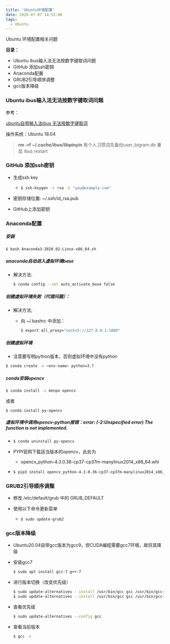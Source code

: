 ```yaml
---
title: 'Ubuntu环境配置'
date: 2020-07-07 14:53:00
tags:
  - Ubuntu
---
```




Ubuntu 环境配置相关问题



**目录：**

- Ubuntu ibus输入法无法按数字键取词问题
- GitHub 添加ssh密钥
- Anaconda配置
- GRUB2引导顺序调整
- gcc版本降级



### Ubuntu ibus输入法无法按数字键取词问题



参考：

[ubuntu自带输入法ibus 无法按数字键取词](https://blog.csdn.net/chen_minghui/article/details/80690821)



操作系统：Ubuntu 18.04



>**rm -rf ~/.cache/ibus/libpinyin** 
>有个人习惯词先备份user_bigram.db 
>重启 ibus restart





### GitHub 添加ssh密钥

- 生成ssh key

  - ```bash
    $ ssh-keygen -t rsa -C "you@example.com"
    ```

- 密钥存储位置: ~/.ssh/id_rsa.pub

- GitHub上添加密钥





### Anaconda配置



##### 安装

```bash
$ bash Anaconda3-2020.02-Linux-x86_64.sh
```



##### anaconda自动进入虚拟环境base

- 解决方法:

  ```bash
  $ conda config --set auto_activate_base false
  ```



##### 创建虚拟环境失败（代理问题）：

- 解决方法;

  - 向 ~/.bashrc 中添加：

    ```bash
    $ export all_proxy="socks5://127.0.0.1:1080"
    ```

    

    

##### 创建虚拟环境

- 注意要写明python版本，否则虚拟环境中没有python

```bash
$ conda create -n <env-name> python=3.7
```



##### conda安装opencv

```bash
$ conda install -c menpo opencv
```

或者

```
$ conda install py-opencv
```





##### 虚拟环境中调用opencv-python报错：error: (-2:Unspecified error) The function is not implemented. 



- ```bash
  $ conda uninstall py-opencv
  ```

- PYPI官网下载适当版本的opencv，此处为

  - opencv_python-4.3.0.36-cp37-cp37m-manylinux2014_x86_64.whl

- ```bash
  $ pip3 install opencv_python-4.3.0.36-cp37-cp37m-manylinux2014_x86_64.whl
  ```





### GRUB2引导顺序调整

- 修改 /etc/default/grub 中的 GRUB_DEFAULT

- 使用以下命令更新菜单

  - ```bash
    $ sudo update-grub2
    ```



### gcc版本降级

- Ubuntu20.04自带gcc版本为gcc9，但CUDA编程需要gcc7环境，故将其降级

- 安装gcc7

  ```bash
  $ sudo apt install gcc-7 g++-7
  ```

- 进行版本切换（改变优先级）

  ```bash
  $ sudo update-alternatives --install /usr/bin/gcc gcc /usr/bin/gcc-7 100
  $ sudo update-alternatives --install /usr/bin/gcc gcc /usr/bin/gcc-9 50
  ```

- 查看优先级

  ```bash
  $ sudo update-alternatives --config gcc
  ```

- 查看当前版本

  ```bash
  $ gcc -v
  ```

  